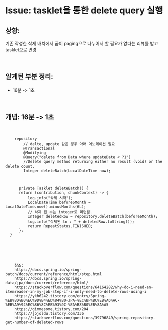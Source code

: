 <!--
author: Dailyscat
purpose: issue arrange
rules:
 (1) 헤더와 문단사이
    <br/>
    <br/>
 (2) 코드가 작성되는 부분은 >로 정리
 (3) 참조는 해당 내용 바로 아래
    <br/>
    <br/>
 (4) 명령어는 bold
 (5) 방안은 ## 안의 과정은 ###
-->

# Issue: tasklet을 통한 delete query 실행

## 상황:
기존 작성한 삭제 배치에서 굳이 paging으로 나누어서 할 필요가 없다는 리뷰를 받고 tasklet으로 변경

<br/>

## 알게된 부분 정리:

- 16분 -> 1초

<br/>

## 개념: 16분 -> 1초

<br/>



  ```
      repository
          // delte, update 같은 경우 아래 어노테이션 필요
          @Transactional
          @Modifying
          @Query("delete from Data where updateDate < ?1")
          //Delete query method returning either no result (void) or the delete count.
          Integer deleteBatch(LocalDateTime now);



        private Tasklet deleteBatch() {
        return (contribution, chunkContext) -> {
            log.info("삭제 시작");
            LocalDateTime before6Month = LocalDateTime.now().minusMonths(6L);
            // 삭제 된 수는 integer로 리턴됨.
            Integer deletedRow = repository.deleteBatch(before6Month);
            log.info("삭제된 tn : " + deletedRow.toString());
            return RepeatStatus.FINISHED;
        };
    }
  ```

<br/>
<br/>
<br/>

        참조:
        https://docs.spring.io/spring-batch/docs/current/reference/html/step.html
        https://docs.spring.io/spring-data/jpa/docs/current/reference/html/
        https://stackoverflow.com/questions/64164282/why-do-i-need-an-itemreader-in-my-job-step-if-i-only-need-to-delete-rows-using-i
        https://ykh6242.tistory.com/entry/Spring-%EB%8D%B0%EC%9D%B4%ED%84%B0-JPA-%EC%BF%BC%EB%A6%AC-%EB%A9%94%EC%86%8C%EB%93%9C-%EA%B8%B0%EB%8A%A5
        https://gimmesome.tistory.com/204
        https://jojoldu.tistory.com/336
        https://stackoverflow.com/questions/39796849/spring-repository-get-number-of-deleted-rows

<br/>
